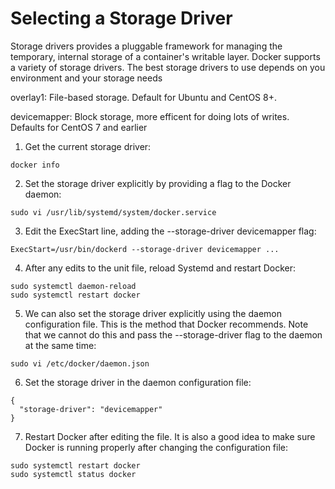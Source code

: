 Selecting a Storage Driver
========================

Storage drivers provides a pluggable framework for managing the temporary, internal storage of a container's writable layer.
Docker supports a variety of storage drivers. The best storage drivers to use depends on you environment and your storage needs

overlay1: File-based storage. Default for Ubuntu and CentOS 8+.

devicemapper: Block storage, more efficent for doing lots of writes. Defaults for CentOS 7 and earlier


1. Get the current storage driver:
  ```
  docker info
  ```
2. Set the storage driver explicitly by providing a flag to the Docker daemon:
  ```
  sudo vi /usr/lib/systemd/system/docker.service
  ```
3. Edit the ExecStart line, adding the --storage-driver devicemapper flag:
  ```
  ExecStart=/usr/bin/dockerd --storage-driver devicemapper ...
  ```

4. After any edits to the unit file, reload Systemd and restart Docker:
  ```
  sudo systemctl daemon-reload
  sudo systemctl restart docker
  ```
5. We can also set the storage driver explicitly using the daemon configuration file. 
This is the method that Docker recommends. 
Note that we cannot do this and pass the --storage-driver flag to the daemon at the same time:
  ```
  sudo vi /etc/docker/daemon.json
  ```

6. Set the storage driver in the daemon configuration file:
  ```
  {
    "storage-driver": "devicemapper"
  }
  ```

7. Restart Docker after editing the file. 
   It is also a good idea to make sure Docker is running properly after changing the configuration file:

  ```
  sudo systemctl restart docker
  sudo systemctl status docker
  ```

